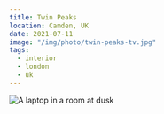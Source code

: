 ```yaml
---
title: Twin Peaks
location: Camden, UK
date: 2021-07-11
image: "/img/photo/twin-peaks-tv.jpg"
tags:
  - interior
  - london
  - uk
---
```


![A laptop in a room at dusk](/img/photo/twin-peaks-tv.jpg)